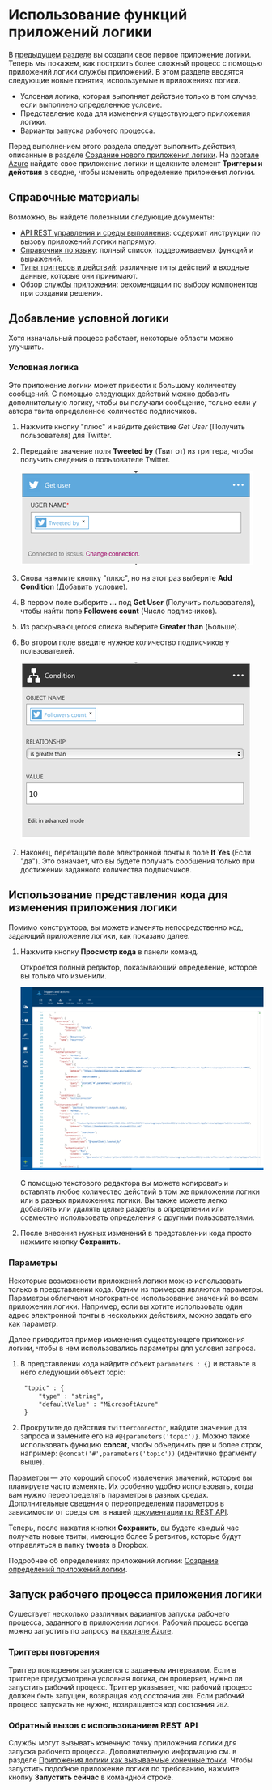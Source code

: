 <properties 
	pageTitle="Использование функций приложения логики | Microsoft Azure" 
	description="Узнайте, как использовать расширенные функции приложений логики." 
	authors="stepsic-microsoft-com" 
	manager="dwrede" 
	editor="" 
	services="app-service\logic" 
	documentationCenter=""/>

<tags
	ms.service="app-service-logic"
	ms.workload="integration"
	ms.tgt_pltfrm="na"
	ms.devlang="na"
	ms.topic="article"
	ms.date="02/23/2016"
	ms.author="stepsic"/>
	
# Использование функций приложений логики

В [предыдущем разделе](app-service-logic-create-a-logic-app.md) вы создали свое первое приложение логики. Теперь мы покажем, как построить более сложный процесс с помощью приложений логики службы приложений. В этом разделе вводятся следующие новые понятия, используемые в приложениях логики.

- Условная логика, которая выполняет действие только в том случае, если выполнено определенное условие.
- Представление кода для изменения существующего приложения логики.
- Варианты запуска рабочего процесса.

Перед выполнением этого раздела следует выполнить действия, описанные в разделе [Создание нового приложения логики](app-service-logic-create-a-logic-app.md). На [портале Azure] найдите свое приложение логики и щелкните элемент **Триггеры и действия** в сводке, чтобы изменить определение приложения логики.

## Справочные материалы

Возможно, вы найдете полезными следующие документы:

- [API REST управления и среды выполнения](https://msdn.microsoft.com/library/azure/dn948513.aspx): содержит инструкции по вызову приложений логики напрямую.
- [Справочник по языку](https://msdn.microsoft.com/library/azure/dn948512.aspx): полный список поддерживаемых функций и выражений.
- [Типы триггеров и действий](https://msdn.microsoft.com/library/azure/dn948511.aspx): различные типы действий и входные данные, которые они принимают.
- [Обзор службы приложения](../app-service/app-service-value-prop-what-is.md): рекомендации по выбору компонентов при создании решения.

## Добавление условной логики

Хотя изначальный процесс работает, некоторые области можно улучшить.


### Условная логика
Это приложение логики может привести к большому количеству сообщений. С помощью следующих действий можно добавить дополнительную логику, чтобы вы получали сообщение, только если у автора твита определенное количество подписчиков.

1. Нажмите кнопку "плюс" и найдите действие *Get User* (Получить пользователя) для Twitter.

2. Передайте значение поля **Tweeted by** (Твит от) из триггера, чтобы получить сведения о пользователе Twitter.

	![Получение пользователя](./media/app-service-logic-use-logic-app-features/getuser.png)

3. Снова нажмите кнопку "плюс", но на этот раз выберите **Add Condition** (Добавить условие).

4. В первом поле выберите **…** под **Get User** (Получить пользователя), чтобы найти поле **Followers count** (Число подписчиков).

5. Из раскрывающегося списка выберите **Greater than** (Больше).

6. Во втором поле введите нужное количество подписчиков у пользователей.

	![Условная логика](./media/app-service-logic-use-logic-app-features/conditional.png)

7.  Наконец, перетащите поле электронной почты в поле **If Yes** (Если "да"). Это означает, что вы будете получать сообщения только при достижении заданного количества подписчиков.

## Использование представления кода для изменения приложения логики

Помимо конструктора, вы можете изменять непосредственно код, задающий приложение логики, как показано далее.

1. Нажмите кнопку **Просмотр кода** в панели команд. 

	Откроется полный редактор, показывающий определение, которое вы только что изменили.

	![Просмотр кода](./media/app-service-logic-use-logic-app-features/codeview.png)

    С помощью текстового редактора вы можете копировать и вставлять любое количество действий в том же приложении логики или в разных приложениях логики. Вы также можете легко добавлять или удалять целые разделы в определении или совместно использовать определения с другими пользователями.

2. После внесения нужных изменений в представлении кода просто нажмите кнопку **Сохранить**.

### Параметры
Некоторые возможности приложений логики можно использовать только в представлении кода. Одним из примеров являются параметры. Параметры облегчают многократное использование значений во всем приложении логики. Например, если вы хотите использовать один адрес электронной почты в нескольких действиях, можно задать его как параметр.

Далее приводится пример изменения существующего приложения логики, чтобы в нем использовались параметры для условия запроса.

1. В представлении кода найдите объект `parameters : {}` и вставьте в него следующий объект topic:

	    "topic" : {
		    "type" : "string",
		    "defaultValue" : "MicrosoftAzure"
	    }
    
2. Прокрутите до действия `twitterconnector`, найдите значение для запроса и замените его на `#@{parameters('topic')}`. Можно также использовать функцию **concat**, чтобы объединить две и более строк, например: `@concat('#',parameters('topic'))` (идентично фрагменту выше).
 
Параметры — это хороший способ извлечения значений, которые вы планируете часто изменять. Их особенно удобно использовать, когда вам нужно переопределять параметры в разных средах. Дополнительные сведения о переопределении параметров в зависимости от среды см. в нашей [документации по REST API](http://msdn.microsoft.com/library/mt643788(Azure.100).aspx).

Теперь, после нажатия кнопки **Сохранить**, вы будете каждый час получать новые твиты, имеющие более 5 ретвитов, которые будут отправляться в папку **tweets** в Dropbox.

Подробнее об определениях приложений логики: [Создание определений приложений логики](app-service-logic-author-definitions.md).

## Запуск рабочего процесса приложения логики
Существует несколько различных вариантов запуска рабочего процесса, заданного в приложении логики. Рабочий процесс всегда можно запустить по запросу на [портале Azure].

### Триггеры повторения
Триггер повторения запускается с заданным интервалом. Если в триггере предусмотрена условная логика, он проверяет, нужно ли запустить рабочий процесс. Триггер указывает, что рабочий процесс должен быть запущен, возвращая код состояния `200`. Если рабочий процесс запускать не нужно, возвращается код состояния `202`.

### Обратный вызов с использованием REST API
Службы могут вызывать конечную точку приложения логики для запуска рабочего процесса. Дополнительную информацию см. в разделе [Приложения логики как вызываемые конечные точки](app-service-logic-connector-http.md). Чтобы запустить подобное приложение логики по требованию, нажмите кнопку **Запустить сейчас** в командной строке.

<!-- Shared links -->
[портале Azure]: https://portal.azure.com

<!---HONumber=AcomDC_0224_2016-->